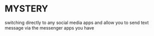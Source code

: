 # MYSTERY
switching directly to any social media apps and allow you to send text message via the messenger apps you have
